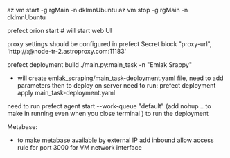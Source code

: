 az vm start -g rgMain -n dklmnUbuntu
az vm stop  -g rgMain -n dklmnUbuntu




 prefect orion start  # will start web UI

 proxy settings should be configured in prefect Secret block "proxy-url", 'http://<username>:<psw>@node-tr-2.astroproxy.com:11183'

 prefect deployment build ./main.py:main_task -n "Emlak Srappy"
  - will create emlak_scraping/main_task-deployment.yaml file, need to add parameters
then to deploy on server need to run:
 prefect deployment apply main_task-deployment.yaml

 need to run
 prefect agent start  --work-queue "default"
 (add nohup .. to make in running even when you close terminal )
 to run the deployment

 Metabase:
  - to make metabase available by external IP add inbound allow access rule for port 3000 for VM network interface